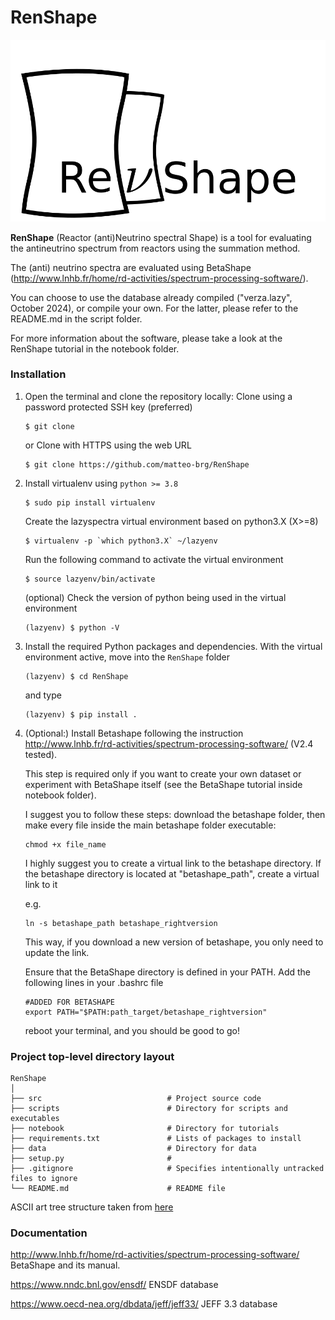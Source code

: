 # RenShape

<img src="https://raw.githubusercontent.com/matteo-brg/RenShape/refs/heads/master/RenShape_logo.png?token=GHSAT0AAAAAACZJETIBOMQ7Z757MMBD4EOEZYXSTFQ">

**RenShape** (Reactor (anti)Neutrino spectral Shape) is a tool for evaluating the antineutrino spectrum from reactors using the summation method.

The (anti) neutrino spectra are evaluated using BetaShape (http://www.lnhb.fr/home/rd-activities/spectrum-processing-software/).

You can choose to use the database already compiled ("verza.lazy", October 2024), or compile your own.
For the latter, please refer to the README.md in the script folder.

For more information about the software, please take a look at the RenShape tutorial in the notebook folder.

### Installation

1. Open the terminal and clone the repository locally:
   Clone using a password protected SSH key (preferred)

   ```
   $ git clone 
   ```

   or Clone with HTTPS using the web URL

   ```
   $ git clone https://github.com/matteo-brg/RenShape
   ```
2. Install virtualenv using `python >= 3.8`

   ```
   $ sudo pip install virtualenv
   ```

   Create the lazyspectra virtual environment based on python3.X (X>=8)

   ```
   $ virtualenv -p `which python3.X` ~/lazyenv
   ```

   Run the following command to activate the virtual environment

   ```
   $ source lazyenv/bin/activate
   ```

   (optional) Check the version of python being used in the virtual environment

   ```
   (lazyenv) $ python -V
   ```
3. Install the required Python packages and dependencies. With the virtual environment active, move into the `RenShape` folder

   ```
   (lazyenv) $ cd RenShape
   ```

   and type

   ```
   (lazyenv) $ pip install .
   ```
4. (Optional:) Install Betashape following the instruction http://www.lnhb.fr/rd-activities/spectrum-processing-software/ (V2.4 tested).

   This step is required only if you want to create your own dataset or experiment with BetaShape itself (see the BetaShape tutorial inside notebook folder).

   I suggest you to follow these steps: download the betashape folder, then make every file inside the main betashape folder executable:

   ```
   chmod +x file_name
   ```

   I highly suggest you to create a virtual link to the betashape directory. If the betashape directory is located at "betashape_path", create a virtual link to it

   e.g.

   ```
   ln -s betashape_path betashape_rightversion
   ```

   This way, if you download a new version of betashape, you only need to update the link.

   Ensure that the BetaShape directory is defined in your PATH. Add the following lines in your .bashrc file

   ```
   #ADDED FOR BETASHAPE
   export PATH="$PATH:path_target/betashape_rightversion"
   ```

   reboot your terminal, and you should be good to go!

### Project top-level directory layout

    RenShape
    │
    ├── src                            # Project source code
    ├── scripts                        # Directory for scripts and executables
    ├── notebook                       # Directory for tutorials
    ├── requirements.txt               # Lists of packages to install
    ├── data                           # Directory for data
    ├── setup.py                       #
    ├── .gitignore                     # Specifies intentionally untracked files to ignore
    └── README.md                      # README file

 ASCII art tree structure taken from [here](https://codepen.io/patrickhlauke/pen/azbYWZ)

### Documentation

http://www.lnhb.fr/home/rd-activities/spectrum-processing-software/ BetaShape and its manual.

https://www.nndc.bnl.gov/ensdf/ ENSDF database

https://www.oecd-nea.org/dbdata/jeff/jeff33/ JEFF 3.3 database

